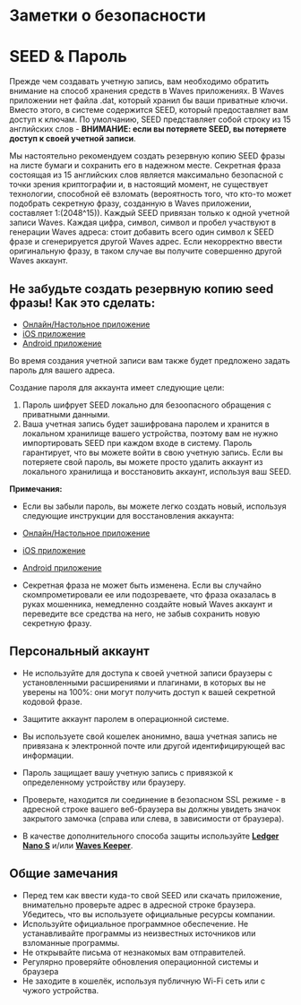 # Заметки о безопасности

# SEED & Пароль

Прежде чем создавать учетную запись, вам необходимо обратить внимание на способ хранения средств в Waves приложениях.
В Waves приложении нет файла .dat, который хранил бы ваши приватные ключи. Вместо этого, в системе содержится SEED, который предоставляет
вам доступ к ключам. По умолчанию, SEED представляет собой строку из 15 английских слов -
**ВНИМАНИЕ: если вы потеряете SEED, вы потеряете доступ к своей учетной записи**.

Мы настоятельно рекомендуем создать резервную копию SEED фразы на листе бумаги и сохранить его в надежном месте.
Секретная фраза состоящая из 15 английских слов является максимально безопасной с точки зрения криптографии и, в настоящий момент, не существует технологии, способной её взломать \(вероятность того, что кто-то может подобрать секретную фразу, созданную в Waves приложении, составляет 1:(2048^15)\). Каждый SEED привязан только к одной учетной записи Waves. Каждая цифра, символ, символ и пробел участвуют в генерации Waves адреса: стоит добавить всего один символ к SEED фразе и сгенерируется другой Waves адрес. Если некорректно ввести оригинальную фразу, в таком случае вы получите совершенно другой Waves аккаунт.

## Не забудьте создать резервную копию seed фразы! Как это сделать:

* [Онлайн/Настольное приложение](https://docs.wavesplatform.com/ru/waves-client/account-management/creating-an-account.html#предупреждение)
* [iOS приложение](https://docs.wavesplatform.com/ru/waves-client/mobile-apps/iOS/account-management/creating-an-account.html#предупреждение)
* [Android приложение](https://docs.wavesplatform.com/ru/waves-client/mobile-apps/android/account-management/creating-an-account.html#предупреждение)

Во время создания учетной записи вам также будет предложено задать пароль для вашего адреса.

Создание пароля для аккаунта имеет следующие цели:

1. Пароль шифрует SEED локально для безоопасного обращения с приватными данными.  
2. Ваша учетная запись будет зашифрована паролем и хранится в локальном хранилище вашего устройства, поэтому вам не нужно импортировать SEED при каждом входе в систему.
Пароль гарантирует, что вы можете войти в свою учетную запись. Если вы потеряете свой пароль, вы можете просто удалить аккаунт из локального хранилища и восстановить аккаунт, используя ваш SEED.

**Примечания:**

* Если вы забыли пароль, вы можете легко создать новый, используя следующие инструкции для
восстановления аккаунта:

* [Онлайн/Настольное приложение](/waves-client/account-management/restore-an-account.md)
* [iOS приложение](/waves-client/mobile-apps/iOS/account-management/restore-an-account.md)
* [Android приложение](/waves-client/mobile-apps/android/account-management/restore-an-account.md)

* Секретная фраза не может быть изменена. Если вы случайно скомпрометировали ее или подозреваете, что фраза оказалась в руках мошенника, немедленно создайте новый Waves аккаунт и переведите все средства на него, не забыв сохранить новую секретную фразу.

## Персональный аккаунт

* Не используйте для доступа к своей учетной записи браузеры с установленными расширениями и плагинами, в которых вы не уверены на 100%: они могут получить доступ к вашей секретной кодовой фразе.
* Защитите аккаунт паролем в операционной системе.
* Вы используете свой кошелек анонимно, ваша учетная запись не привязана к электронной почте или другой идентифицирующей вас информации.
* Пароль защищает вашу учетную запись с привязкой к определенному устройству или браузеру.
* Проверьте, находится ли соединение в безопасном SSL режиме - в адресной строке вашего веб-браузера вы должны увидеть значок закрытого
замочка \(справа или слева, в зависимости от браузера\).

* В качестве дополнительного способа защиты используйте [**Ledger Nano S**](/waves-client/account-management/ledger-nano.md) и/или [**Waves Keeper**](/waves-client/account-management/waves-keeper.md).

## Общие замечания

* Перед тем как ввести куда-то свой SEED или скачать приложение, внимательно проверьте адрес в адресной строке браузера. Убедитесь, что вы используете официальные ресурсы компании.
* Используйте официальное программное обеспечение. Не устанавливайте программы из неизвестных источников или взломанные программы.
* Не открывайте письма от незнакомых вам отправителей.
* Регулярно проверяйте обновления операционной системы и браузера
* Не заходите в кошелёк, используя публичную Wi-Fi сеть или с чужого устройства.
